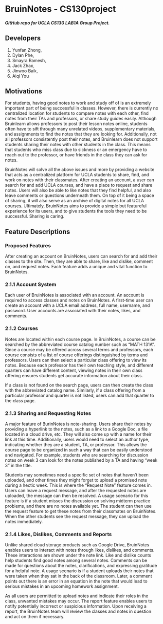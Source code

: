 BruinNotes - CS130project
=========================
##### GitHub repo for UCLA CS130 LAB1A Group Project. 
## Developers
1. Yunfan Zhong, 
2. Dylan Phe, 
3. Smayra Ramesh, 
4. Jack Zhao, 
5. Jinwoo Baik, 
6. Aiqi You
## Motivations

For students, having good notes to work and study off of is an extremely important part of being successful in classes. However, there is currently no centralized location for students to compare notes with each other, find notes from their TAs and professors, or share study guides easily. Although Bruinlearn allows professors to post their lesson notes online, students often have to sift through many unrelated videos, supplementary materials, and assignments to find the notes that they are looking for. Additionally, not all professors consistently post their notes, and Bruinlearn does not support students sharing their notes with other students in the class. This means that students who miss class due to sickness or an emergency have to reach out to the professor, or have friends in the class they can ask for notes.

BruinNotes will solve all the above issues and more by providing a website that acts as a centralized platform for UCLA students to share, find, and work on notes with their classmates. After creating an account, a user can search for and add UCLA courses, and have a place to request and share notes. Users will also be able to like notes that they find helpful, and also leave comments or questions underneath them. On top of it being a space of sharing, it will also serve as an archive of digital notes for all UCLA courses. Ultimately, BruinNotes aims to provide a simple but featureful experience for its users, and to give students the tools they need to be successful. Sharing is caring.

## Feature Descriptions
### Proposed Features
After creating an account on BruinNotes, users can search for and add their classes to the site. Then, they are able to share, like and dislike, comment on, and request notes. Each feature adds a unique and vital function to BruinNotes. 

### 2.1.1 Account System
Each user of BruinNotes is associated with an account. An account is required to access classes and notes on BruinNotes. A first-time user can create an account with a UCLA email address, full name, username, and password. User accounts are associated with their notes, likes, and comments. 
### 2.1.2 Courses
Notes are located within each course page. In BruinNotes, a course can be searched by the abbreviated course catalog number such as “MATH 131A”. Since a course may be offered across several terms and professors, each course consists of a list of course offerings distinguished by terms and professors. Users can then select a particular class offering to view its notes. Because each professor has their own teaching style, and different quarters can have different content, viewing notes in their own class offering ensures students get accurate information about their class. 

If a class is not found on the search page, users can then create the class with the abbreviated catalog name. Similarly, if a class offering from a particular professor and quarter is not listed, users can add that quarter to the class page. 
### 2.1.3 Sharing and Requesting Notes 
A major feature of BurinNotes is note-sharing. Users share their notes by providing a hyperlink to the notes, such as a link to a Google Doc, a file located in a cloud drive, etc. They will also come up with a name for their link at this time. Additionally, users would need to select an author type, indicating whether they are a student, TA, or professor. This allows the course page to be organized in such a way that can be easily understood and navigated. For example, students who are searching for discussion notes on week 3 can look for the notes published by a TA and having “week 3” in the title. 

Students may sometimes need a specific set of notes that haven’t been uploaded, and other times they might forget to upload a promised note during a hectic week. This is where the “Request Note” feature comes in. Users can leave a request message, and after the requested notes are uploaded, the message can then be resolved. A usage scenario for this feature is if a student misses the discussion on solving midterm practice problems, and there are no notes available yet. The student can then use the request feature to get these notes from their classmates on BruinNotes. When the other students see the request message, they can upload the notes immediately. 
### 2.1.4 Likes, Dislikes, Comments and Reports
Unlike shared cloud storage products such as Google Drive, BruinNotes enables users to interact with notes through likes, dislikes, and comments. These interactions are shown under the note link. Like and dislike counts help students find good notes among several notes. Comments can be made for questions about the notes, clarifications, and expressing gratitude for a helpful note. A usage scenario is if a student uploads their notes that were taken when they sat in the back of the classroom. Later, a comment points out there is an error in an equation in the note that would lead to serious mistakes in an upcoming homework assignment. 

As all users are permitted to upload notes and indicate their roles in the class, unwanted mistakes may occur. The report feature enables users to notify potentially incorrect or suspicious information. Upon receiving a report, the BruinNotes team will review the classes and notes in question and act on them if necessary.

